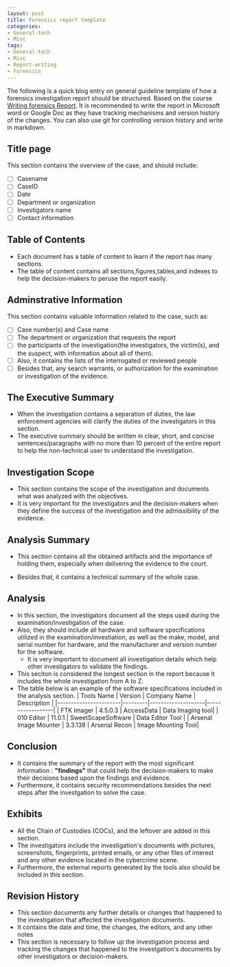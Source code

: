 ```yaml
---
layout: post
title: Forensics report template
categories:
- General-tech
- Misc
tags:
- General-tech
- Misc
- Report-writing
- Forensics
---
```


The following is a quick blog entry on general guideline template of how a forensics investigation report should be structured. Based on the course [Writing forensics Report](https://academy.cyber5w.com/courses/take/writing-forensics-report/pdfs/24032338-forensics-report-sections). It is recommended to write the report in Microsoft word or Google Doc as they have tracking mechanisms and version history of the changes. You can also use git for controlling version history and write in markdown.

## Title page

This section contains the overview of the case, and should include:

- [ ] Casename
- [ ] CaseID
- [ ] Date
- [ ] Department or organization
- [ ] Investigators name
- [ ] Contact information

## Table of Contents

- Each document has a table of content to learn if the report has many sections.
- The table of content contains all sections,figures,tables,and indexes to help the decision-makers to peruse the report easily.

## Adminstrative Information

This section contains valuable information related to the case, such as:

- [ ] Case number(s) and Case name
- [ ] The department or organization that requests the report
- [ ] the participants of the investigation(the investigators, the victim(s), and the suspect, with information about all of them).
- [ ] Also, it contains the lists of the interrogated or reviewed people
- [ ] Besides that, any search warrants, or authorization for the examination or investigation of the evidence.

## The Executive Summary

- When the investigation contains a separation of duties, the law enforcement agencies will clarify the duties of the investigators in this section.
- The executive summary should be written in clear, short, and concise sentences/paragraphs with no more than 10 percent of the entire report to help the non-technical user to understand the investigation.

## Investigation Scope

- This section contains the scope of the investigation and documents what was analyzed with the objectives.
- It is very important for the investigators and the decision-makers when they define the success of the investigation and the admissibility of the evidence.

## Analysis Summary

- This section contains all the obtained artifacts and the importance of holding them, especially when delivering the evidence to the court.

- Besides that, it contains a technical summary of the whole case.

## Analysis

- In this section, the investigators document all the steps used during the examination/investigation of the case.
- Also, they should include all hardware and software specifications utilized in the examination/investiation, as well as the make, model, and serial number for hardware, and the manufacturer and version number for the software.
  - It is very important to document all investigation details which help other investigators to validate the findings.
- This seciton is considered the longest section in the report because it includes the whole investigation from A to Z.
- The table below is an example of the software specifications included in the analysis section.
| Tools Name            | Version | Company Name       | Description      |
|-----------------------|---------|--------------------|------------------|
| FTK Imager            | 4.5.0.3 | AccessData         | Data Imaging tool|
| 010 Editor            | 11.0.1  | SweetScapeSoftware | Data Editor Tool |
| Arsenal Image Mounter | 3.3.138 | Arsenal Recon      | Image Mounting Tool|

## Conclusion

- It contains the summary of the report with the most significant information : **"findings"** that could help the decision-makers to make their decisions based upon the findings and evidence.
- Furthermore, it contains security recommendations besides the next steps after the investgation to solve the case.

## Exhibits

- All the Chain of Custodies (COCs), and the leftover are added in this section.
- The investigators include the investigation's documents with pictures, screenshots, fingerprints, printed emails, or any other files of interest and any other evidence located in the cybercrime scene.
- Furthermore, the external reports generated by the tools also should be included in this section.

## Revision History

- This section documents any further details or changes that happened to the investigation that affected the investigation documents.
- It contains the date and time, the changes, the editors, and any other notes
- This section is necessary to follow up the investigation process and tracking the changes that happened to the investgation's documents by other investigators or decision-makers.
